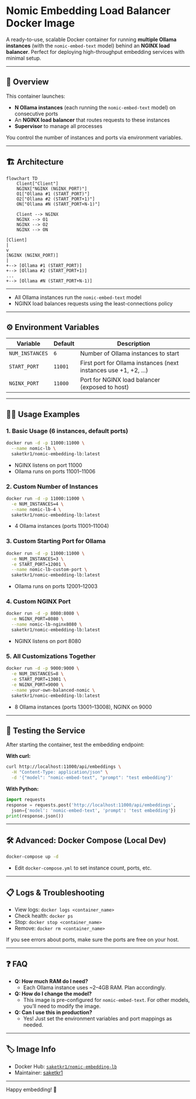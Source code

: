 # Nomic Embedding Load Balancer Docker Image

A ready-to-use, scalable Docker container for running **multiple Ollama instances** (with the `nomic-embed-text` model) behind an **NGINX load balancer**. Perfect for deploying high-throughput embedding services with minimal setup.

---

## 🚀 Overview

This container launches:
- **N Ollama instances** (each running the `nomic-embed-text` model) on consecutive ports
- An **NGINX load balancer** that routes requests to these instances
- **Supervisor** to manage all processes

You control the number of instances and ports via environment variables.

---

## 🏗️ Architecture
```mermaid
flowchart TD
    Client["Client"]
    NGINX["NGINX (NGINX_PORT)"]
    O1["Ollama #1 (START_PORT)"]
    O2["Ollama #2 (START_PORT+1)"]
    ON["Ollama #N (START_PORT+N-1)"]

    Client --> NGINX
    NGINX --> O1
    NGINX --> O2
    NGINX --> ON
```

```
[Client]
|
v
[NGINX (NGINX_PORT)]
|
+--> [Ollama #1 (START_PORT)]
+--> [Ollama #2 (START_PORT+1)]
...
+--> [Ollama #N (START_PORT+N-1)]
```

---

- All Ollama instances run the `nomic-embed-text` model
- NGINX load balances requests using the least-connections policy

---

## ⚙️ Environment Variables

| Variable         | Default  | Description                                                      |
|------------------|----------|------------------------------------------------------------------|
| `NUM_INSTANCES`  | `6`      | Number of Ollama instances to start                              |
| `START_PORT`     | `11001`  | First port for Ollama instances (next instances use +1, +2, ...) |
| `NGINX_PORT`     | `11000`  | Port for NGINX load balancer (exposed to host)                   |

---

## 🧑‍💻 Usage Examples

### 1. **Basic Usage (6 instances, default ports)**
```bash
docker run -d -p 11000:11000 \
  --name nomic-lb \
  saketkr1/nomic-embedding-lb:latest
```
- NGINX listens on port 11000
- Ollama runs on ports 11001–11006

### 2. **Custom Number of Instances**
```bash
docker run -d -p 11000:11000 \
  -e NUM_INSTANCES=4 \
  --name nomic-lb-4 \
  saketkr1/nomic-embedding-lb:latest
```
- 4 Ollama instances (ports 11001–11004)

### 3. **Custom Starting Port for Ollama**
```bash
docker run -d -p 11000:11000 \
  -e NUM_INSTANCES=3 \
  -e START_PORT=12001 \
  --name nomic-lb-custom-port \
  saketkr1/nomic-embedding-lb:latest
```
- Ollama runs on ports 12001–12003

### 4. **Custom NGINX Port**
```bash
docker run -d -p 8080:8080 \
  -e NGINX_PORT=8080 \
  --name nomic-lb-nginx8080 \
  saketkr1/nomic-embedding-lb:latest
```
- NGINX listens on port 8080

### 5. **All Customizations Together**
```bash
docker run -d -p 9000:9000 \
  -e NUM_INSTANCES=8 \
  -e START_PORT=13001 \
  -e NGINX_PORT=9000 \
  --name your-own-balanced-nomic \
  saketkr1/nomic-embedding-lb:latest
```
- 8 Ollama instances (ports 13001–13008), NGINX on 9000

---

## 🔬 Testing the Service

After starting the container, test the embedding endpoint:

**With curl:**
```bash
curl http://localhost:11000/api/embeddings \
  -H "Content-Type: application/json" \
  -d '{"model": "nomic-embed-text", "prompt": "test embedding"}'
```

**With Python:**
```python
import requests
response = requests.post('http://localhost:11000/api/embeddings',
  json={'model': 'nomic-embed-text', 'prompt': 'test embedding'})
print(response.json())
```

---

## 🛠️ Advanced: Docker Compose (Local Dev)

```bash
docker-compose up -d
```
- Edit `docker-compose.yml` to set instance count, ports, etc.

---

## 📋 Logs & Troubleshooting

- View logs: `docker logs <container_name>`
- Check health: `docker ps`
- Stop: `docker stop <container_name>`
- Remove: `docker rm <container_name>`

If you see errors about ports, make sure the ports are free on your host.

---

## ❓ FAQ

- **Q: How much RAM do I need?**
  - Each Ollama instance uses ~2–4GB RAM. Plan accordingly.
- **Q: How do I change the model?**
  - This image is pre-configured for `nomic-embed-text`. For other models, you’ll need to modify the image.
- **Q: Can I use this in production?**
  - Yes! Just set the environment variables and port mappings as needed.

---

## 🏷️ Image Info
- Docker Hub: [`saketkr1/nomic-embedding-lb`](https://hub.docker.com/r/saketkr1/nomic-embedding-lb)
- Maintainer: [saketkr1](https://hub.docker.com/u/saketkr1)

---

Happy embedding! 🚀 
